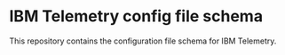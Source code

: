 # IBM Telemetry config file schema

This repository contains the configuration file schema for IBM Telemetry.
